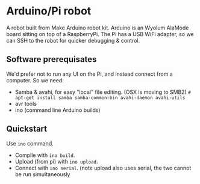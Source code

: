 Arduino/Pi robot
================

A robot built from Make Arduino robot kit. Arduino is an Wyolum AlaMode board sitting on top of a RaspberryPi. The Pi has a USB WiFi adapter, so we can SSH to the robot for quicker debugging & control.

Software prerequisates
----------------------

We'd prefer not to run any UI on the Pi, and instead connect from a computer. So we need:

- Samba & avahi, for easy "local" file editing. (OSX is moving to SMB2)
    `# apt-get install samba samba-common-bin avahi-daemon avahi-utils`
- avr tools
- ino (command line Arduino builds)

Quickstart
----------

Use `ino` command.

- Compile with `ino build`.
- Upload (from pi) with `ino upload`.
- Connect with `ino serial`. (note upload also uses serial, the two cannot be run simultaneously

